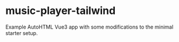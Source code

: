 # music-player-tailwind

Example AutoHTML Vue3 app with some modifications to the minimal starter setup.
